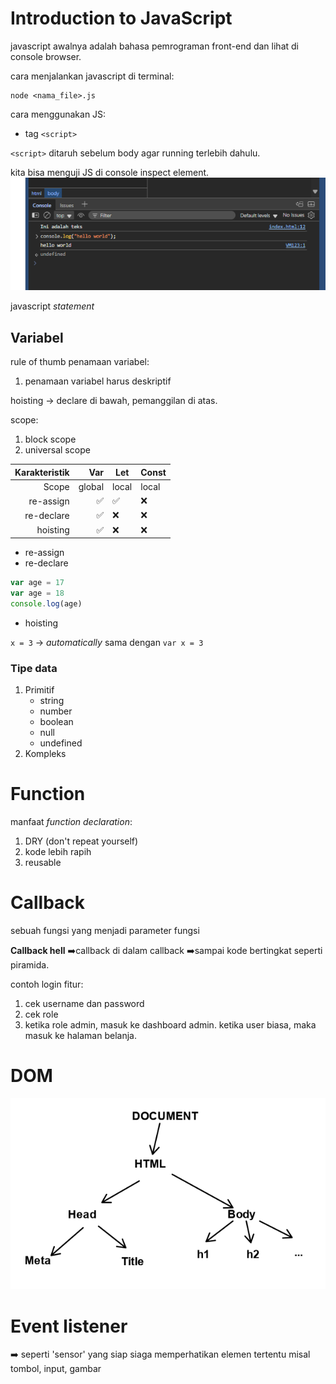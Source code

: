 # Introduction to JavaScript

javascript awalnya adalah bahasa pemrograman front-end dan lihat di console browser.

cara menjalankan javascript di terminal:
```
node <nama_file>.js
```

cara menggunakan JS:
- tag `<script>`

`<script>` ditaruh sebelum body agar running terlebih dahulu.

kita bisa menguji JS di console inspect element.
![uji-JS-di-inspect-element](./img/uji-JS-di-inspect-element.png)

javascript _statement_

## Variabel

rule of thumb penamaan variabel:
1. penamaan variabel harus deskriptif

hoisting -> declare di bawah, pemanggilan di atas.


scope:
1. block scope
2. universal scope

| **Karakteristik** | **Var** | **Let** | **Const** |
|------------------:|--------:|---------|-----------|
|             Scope |  global | local   | local     |
|         re-assign |       ✅ |       ✅ | ❌         |
|        re-declare |       ✅ | ❌       | ❌         |
| hoisting          |       ✅ | ❌       | ❌         |


- re-assign
- re-declare
```js
var age = 17
var age = 18
console.log(age)
```
- hoisting


`x = 3` -> _automatically_ sama dengan `var x = 3`

### Tipe data
1. Primitif
    - string
    - number
    - boolean
    - null
    - undefined
2. Kompleks

# Function

manfaat _function declaration_:
1. DRY (don't repeat yourself)
2. kode lebih rapih
3. reusable


# Callback

sebuah fungsi yang menjadi parameter fungsi

**Callback hell**
➡️callback di dalam callback
➡️sampai kode bertingkat seperti piramida.


contoh login fitur:
1. cek username dan password
2. cek role
3. ketika role admin, masuk ke dashboard admin. ketika user biasa, maka masuk ke halaman belanja.


# DOM

![DOM-tree](./img/DOM-tree.png)

# Event listener
➡️ seperti 'sensor' yang siap siaga memperhatikan elemen tertentu misal tombol, input, gambar
